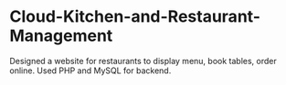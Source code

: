 # Cloud-Kitchen-and-Restaurant-Management
Designed a website for restaurants to display menu, book tables, order online. Used PHP and MySQL for backend.

